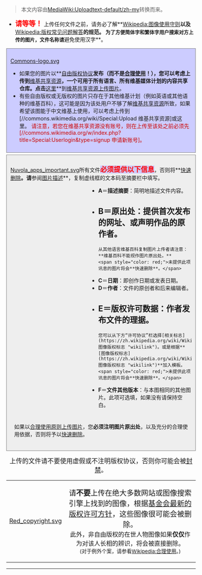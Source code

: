 > 本文内容由[MediaWiki:Uploadtext-default/zh-my](https://zh.wikipedia.org/wiki/MediaWiki:Uploadtext-default/zh-my)转换而来。


  -
    <span style="font-size: large; color: red">**请等等！**</span> 上传任何文件之前，请务必了解**[Wikipedia:图像使用守则](https://zh.wikipedia.org/wiki/Wikipedia:图像使用守则 "wikilink")**以及**[Wikipedia:版权常见问题解答](https://zh.wikipedia.org/wiki/Wikipedia:版权常见问题解答 "wikilink")**的规范。
    <span style="font-size: small;">为了方便简体字和繁体字用户搜索对方上传的图片，文件名称请**避免使用汉字**。</span>

<div style="border: 1px solid grey; background: #ccccff; padding: 10px; margin: 5px auto;">

[Commons-logo.svg](https://zh.wikipedia.org/wiki/File:Commons-logo.svg "fig:Commons-logo.svg")

  - 如果您的图片以**[自由版权协议](https://zh.wikipedia.org/wiki/Commons:Commons:许可协议 "wikilink")**发布（而不是[合理使用](https://zh.wikipedia.org/wiki/wikipedia:合理使用 "wikilink")！），您可以考虑上传到**[维基共享资源](../Page/维基共享资源.md "wikilink")**，一个可用于所有语言、所有维基媒体计划的内容共享仓库。点击**[这里](https://zh.wikipedia.org/wiki/commons:Special:Upload "wikilink")**到[维基共享资源上传图片](https://zh.wikipedia.org/wiki/commons:首页 "wikilink")。
  - 有些自由版权或无版权的图片只存在于其他维基计划（例如英语或其他语种的维基百科），这可能是因为该处用户不够了解[维基共享资源](../Page/维基共享资源.md "wikilink")所致，如果希望该图能于中文维基上使用，可以考虑上传到\[//commons.wikimedia.org/wiki/Special:Upload 维基共享资源\]或这里。<font color=#CC0000>
    请注意，若您在维基共享资源没有账号，则在上传至该处之前必须先\[//commons.wikimedia.org/w/index.php?title=Special:Userlogin\&type=signup 申请新账号\]。</font>

</div>

<div style="border: 1px solid grey; background: #EEEEEE; padding: 10px; margin: 0 auto;">

[Nuvola_apps_important.svg](https://zh.wikipedia.org/wiki/File:Nuvola_apps_important.svg "fig:Nuvola_apps_important.svg")所有文件<span style="background-color:  #ccccff; color:red; font-size: large;">**必须提供以下信息**</span>，否则将**[快速删除](https://zh.wikipedia.org/wiki/Wikipedia:可以快速删除的条目的标准 "wikilink")**。请**参阅[图片描述](https://zh.wikipedia.org/wiki/Help:图像描述页 "wikilink")**，复制虚线框的文本码至摘要栏中填写。

<div style="margin-left: 210px;">

  - **A**＝**描述摘要**：简明地描述文件内容。
  - **B**＝**原出处**：提供首次发布的网址、或声明作品的原作者。
      -
        从其他语言维基百科复制图片上传者请注意：**维基百科不能视作图片原出处。**
        <span style="color: red;">未提供此项讯息的图片将会**快速删除**。</span>
  - **C**＝**日期**：即创作日期或发表日期。
  - **D**＝**作者**：文件的原创者和后来编辑者。
  - **E**＝**版权许可数据**：作者发布文件的理据。
      -
        您可以从下方“许可协议”栏选择[相关标志](https://zh.wikipedia.org/wiki/Wikipedia:图像版权标志 "wikilink")。或是根据**[图像版权标志](https://zh.wikipedia.org/wiki/Wikipedia:图像版权标志 "wikilink")**加入模板。
        <span style="color: red;">未提供此项讯息的图片将会**快速删除**。</span>
  - **F**＝**文件其他版本**：与本图相同的其他图片。此项可选填，如果没有请保持空白。
    </div>

<div style="clear: both;  padding: 10px;">

如果以[合理使用原则上传图片](https://zh.wikipedia.org/wiki/wikipedia:合理使用 "wikilink")，您**必须注明图片原出处**，以及充分的合理使用依据，否则将予以[快速删除](https://zh.wikipedia.org/wiki/WP:CSD "wikilink")。

</div>

</div>

<center>

<big>上传的文件请不要使用虚假或不注明版权协议，否则你可能会被[封禁](https://zh.wikipedia.org/wiki/Wikipedia:封禁方针 "wikilink")。</big>

</center>

<table>
<tbody>
<tr class="odd">
<td style="text-align: center;"><p><a href="https://zh.wikipedia.org/wiki/File:Red_copyright.svg" title="fig:Red_copyright.svg">Red_copyright.svg</a></p></td>
<td style="text-align: center;"><p><big>请<strong>不要</strong>上传在绝大多数网站或图像搜索引擎上找到的图像，根据<a href="https://zh.wikipedia.org/wiki/m:Translation_requests/Licensing_policy/zh" title="wikilink">基金会最新的版权许可方针</a>，这些图像很可能会被删除。</big><br />
此外，非自由版权的在世人物图像如果<strong>仅仅</strong>作为对该人长相的辨识，将会被直接删除。<br />
<small>(对于例外个案，请参看<a href="https://zh.wikipedia.org/wiki/Wikipedia:合理使用" title="wikilink">Wikipedia:合理使用</a>。)</small></p></td>
</tr>
</tbody>
</table>

-----